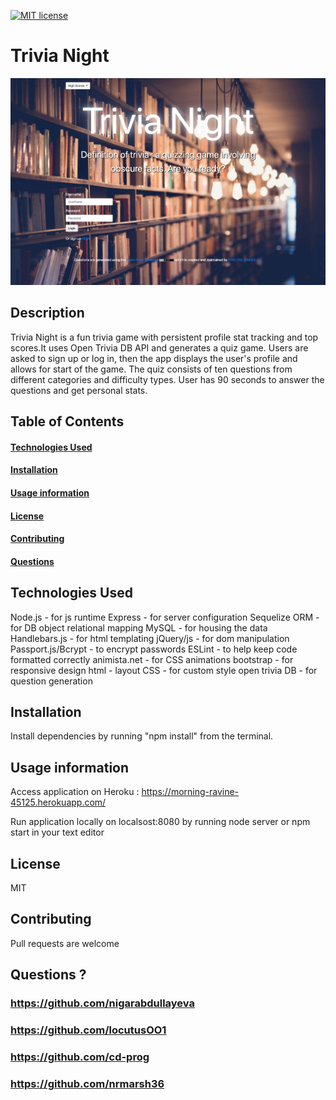 [![MIT license](https://img.shields.io/badge/License-MIT-blue.svg)](https://lbesson.mit-license.org/)

# Trivia Night

<img src="public/img/trivia-night.png">

## Description
Trivia Night is a fun trivia game with persistent profile stat tracking and top scores.It uses Open Trivia DB API and generates a quiz game. Users are asked to sign up or log in, then the app displays the user's profile and allows for start of the game. The quiz consists of ten questions from different categories and difficulty types. User has 90 seconds to answer the questions and get personal stats.



## Table of Contents

#### [Technologies Used](https://github.com/nrmarsh36/project_2/blob/master/README.md#technologies-used)
#### [Installation](https://github.com/nrmarsh36/project_2/blob/master/README.md#installation)
#### [Usage information](https://github.com/nrmarsh36/project_2/blob/master/README.md#usage-information)
#### [License](https://github.com/nrmarsh36/project_2/blob/master/README.md#license)
#### [Contributing](https://github.com/nrmarsh36/project_2/blob/master/README.md#contributing)
#### [Questions](https://github.com/nrmarsh36/project_2/blob/master/README.md#questions)

## Technologies Used

Node.js - for js runtime
Express - for server configuration
Sequelize ORM - for DB object relational mapping
MySQL - for housing the data
Handlebars.js - for html templating
jQuery/js - for dom manipulation
Passport.js/Bcrypt - to encrypt passwords
ESLint - to help keep code formatted correctly
animista.net - for CSS animations
bootstrap - for responsive design
html - layout
CSS - for custom style
open trivia DB - for question generation

## Installation
Install dependencies by running "npm install" from the terminal. 

## Usage information
Access application on Heroku : https://morning-ravine-45125.herokuapp.com/

Run application locally on localsost:8080 by running node server or npm start in your text editor

## License
MIT

## Contributing
Pull requests are welcome

## Questions ?
### https://github.com/nigarabdullayeva
### https://github.com/locutusOO1
### https://github.com/cd-prog
### https://github.com/nrmarsh36

